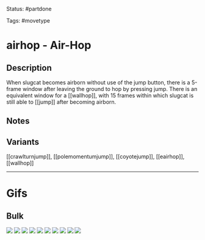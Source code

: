 Status: #partdone 

Tags: #movetype

# airhop - Air-Hop
## Description
When slugcat becomes airborn without use of the jump button, there is a 5-frame window after leaving the ground to hop by pressing jump. There is an equivalent window for a [[wallhop]], with 15 frames within which slugcat is still able to [[jump]] after becoming airborn.

## Notes


## Variants
[[crawlturnjump]], [[polemomentumjump]], [[coyotejump]], [[eairhop]], [[wallhop]]

___
# Gifs
## Bulk
<img src=https://raw.githubusercontent.com/LauraHannah44/Rain-World-Movement/main/Files/airhop_0.gif>

<img src=https://raw.githubusercontent.com/LauraHannah44/Rain-World-Movement/main/Files/airhop_1.gif>

<img src=https://raw.githubusercontent.com/LauraHannah44/Rain-World-Movement/main/Files/airhop_2.gif>

<img src=https://raw.githubusercontent.com/LauraHannah44/Rain-World-Movement/main/Files/airhop_3.gif>

<img src=https://raw.githubusercontent.com/LauraHannah44/Rain-World-Movement/main/Files/airhop_4.gif>

<img src=https://raw.githubusercontent.com/LauraHannah44/Rain-World-Movement/main/Files/airhop_5.gif>

<img src=https://raw.githubusercontent.com/LauraHannah44/Rain-World-Movement/main/Files/airhop_6.gif>

<img src=https://raw.githubusercontent.com/LauraHannah44/Rain-World-Movement/main/Files/airhop_7.gif>

<img src=https://raw.githubusercontent.com/LauraHannah44/Rain-World-Movement/main/Files/airhop_8.gif>

<img src=https://raw.githubusercontent.com/LauraHannah44/Rain-World-Movement/main/Files/airhop_9.gif>
